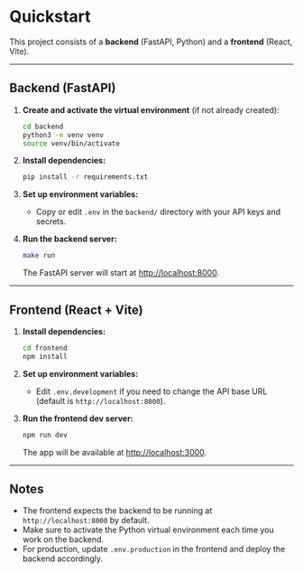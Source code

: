 # Quickstart

This project consists of a **backend** (FastAPI, Python) and a **frontend** (React, Vite).

---

## Backend (FastAPI)

1. **Create and activate the virtual environment** (if not already created):

   ```sh
   cd backend
   python3 -m venv venv
   source venv/bin/activate
   ```

2. **Install dependencies:**

   ```sh
   pip install -r requirements.txt
   ```

3. **Set up environment variables:**

   - Copy or edit `.env` in the `backend/` directory with your API keys and secrets.

4. **Run the backend server:**

   ```sh
   make run
   ```
   The FastAPI server will start at [http://localhost:8000](http://localhost:8000).

---

## Frontend (React + Vite)

1. **Install dependencies:**

   ```sh
   cd frontend
   npm install
   ```

2. **Set up environment variables:**

   - Edit `.env.development` if you need to change the API base URL (default is `http://localhost:8000`).

3. **Run the frontend dev server:**

   ```sh
   npm run dev
   ```
   The app will be available at [http://localhost:3000](http://localhost:3000).

---

## Notes

- The frontend expects the backend to be running at `http://localhost:8000` by default.
- Make sure to activate the Python virtual environment each time you work on the backend.
- For production, update `.env.production` in the frontend and deploy the backend accordingly.
